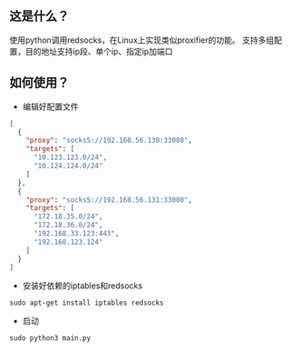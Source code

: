 ## 这是什么？
使用python调用redsocks，在Linux上实现类似proxifier的功能。
支持多组配置，目的地址支持ip段、单个ip、指定ip加端口

## 如何使用？

- 编辑好配置文件
```json
[
  {
    "proxy": "socks5://192.168.56.130:33080",
    "targets": [
      "10.123.123.0/24",
      "10.124.124.0/24"
    ]
  },
  {
    "proxy": "socks5://192.168.56.131:33080",
    "targets": [
      "172.18.35.0/24",
      "172.18.36.0/24",
      "192.168.33.123:443",
      "192.168.123.124"
    ]
  }
]

```
- 安装好依赖的iptables和redsocks
```shell
sudo apt-get install iptables redsocks
```

- 启动
```shell
sudo python3 main.py
```